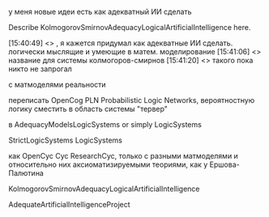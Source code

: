 у меня новые идеи есть как адекватный ИИ сделать

Describe KolmogorovSmirnovAdequacyLogicalArtificialIntelligence here.


[15:40:49] <> , я кажется придумал как адекватные ИИ сделать. логически мыслящие и умеющие в матем. моделирование
[15:41:06] <> название для системы колмогоров-смирнов
[15:41:20] <> такого пока никто не запрогал

с матмоделями реальности

переписать OpenCog PLN Probabilistic Logic Networks, вероятностную логику сместить в область системы "тервер"

в AdequacyModelsLogicSystems or simply LogicSystems

StrictLogicSystems LogicSystems


как OpenCyc Cyc ResearchCyc, только с разными матмоделями и относительно них аксиоматизируемыми теориями, 
как у Ершова-Палютина

KolmogorovSmirnovAdequacyLogicalArtificialIntelligence

AdequateArtificialIntelligenceProject
